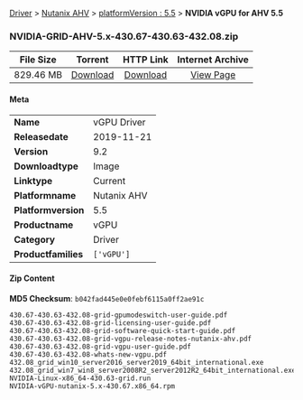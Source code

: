 
[Driver](/README.md)  >  [Nutanix AHV](/index/Driver/Nutanix_AHV.md)  >  [platformVersion : 5.5](/index/Driver/Nutanix_AHV/5.5.md)  >  **NVIDIA vGPU for AHV 5.5**


### NVIDIA-GRID-AHV-5.x-430.67-430.63-432.08.zip

| **File Size** | **Torrent**  | **HTTP Link** | **Internet Archive** |
|:-------------:|:------------:|:-------------:|:--------------------:|
| 829.46 MB |  [Download](https://archive.org/download/nvgpu_NVIDIA-GRID-AHV-5.x-430.67-430.63-432.08.zip_36nmmsrm/nvgpu_NVIDIA-GRID-AHV-5.x-430.67-430.63-432.08.zip_36nmmsrm_archive.torrent)       | [Download](https://archive.org/compress/nvgpu_NVIDIA-GRID-AHV-5.x-430.67-430.63-432.08.zip_36nmmsrm) | [View Page](https://archive.org/details/nvgpu_NVIDIA-GRID-AHV-5.x-430.67-430.63-432.08.zip_36nmmsrm)       |

#### Meta

<table>
<tr><td><strong>Name</strong></td><td>vGPU Driver</td></tr>
<tr><td><strong>Releasedate</strong></td><td>2019-11-21</td></tr>
<tr><td><strong>Version</strong></td><td>9.2</td></tr>
<tr><td><strong>Downloadtype</strong></td><td>Image</td></tr>
<tr><td><strong>Linktype</strong></td><td>Current</td></tr>
<tr><td><strong>Platformname</strong></td><td>Nutanix AHV</td></tr>
<tr><td><strong>Platformversion</strong></td><td>5.5</td></tr>
<tr><td><strong>Productname</strong></td><td>vGPU</td></tr>
<tr><td><strong>Category</strong></td><td>Driver</td></tr>
<tr><td><strong>Productfamilies</strong></td><td><code>['vGPU']</code></td></tr>
</table>

#### Zip Content

**MD5 Checksum**: `b042fad445e0e0febf6115a0ff2ae91c`

```text
430.67-430.63-432.08-grid-gpumodeswitch-user-guide.pdf
430.67-430.63-432.08-grid-licensing-user-guide.pdf
430.67-430.63-432.08-grid-software-quick-start-guide.pdf
430.67-430.63-432.08-grid-vgpu-release-notes-nutanix-ahv.pdf
430.67-430.63-432.08-grid-vgpu-user-guide.pdf
430.67-430.63-432.08-whats-new-vgpu.pdf
432.08_grid_win10_server2016_server2019_64bit_international.exe
432.08_grid_win7_win8_server2008R2_server2012R2_64bit_international.exe
NVIDIA-Linux-x86_64-430.63-grid.run
NVIDIA-vGPU-nutanix-5.x-430.67.x86_64.rpm
```